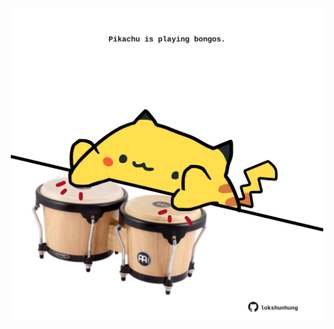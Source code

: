 <!-- built at 11/04/2022, 11:01:04 UTC -->
<p align="center">
  <img width="500" height="500" src="./ReadmeImage.svg">
</p>
